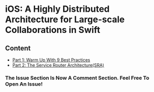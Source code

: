 # iOS: A Highly Distributed Architecture for Large-scale Collaborations in Swift

## Content 
- [Part 1: Warm Up With 9 Best Practices](https://github.com/ivsall2012/A-Highly-Distributed-Architecture-for-Large-scale-Collaborations/blob/master/warm-up.md)  
- [Part 2: The Service Router Architecture(SRA)](https://github.com/ivsall2012/A-Highly-Distributed-Architecture-for-Large-scale-Collaborations/blob/master/SRA.md)  

### The Issue Section Is Now A Comment Section. Feel Free To Open An Issue!  
